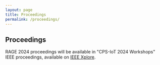 ```yaml
---
layout: page
title: Proceedings
permalink: /proceedings/
---
```


## Proceedings

RAGE 2024 proceedings will be available in "CPS-IoT 2024 Workshops" IEEE proceedings, available on [IEEE Xplore](https://ieeexplore.ieee.org/).

